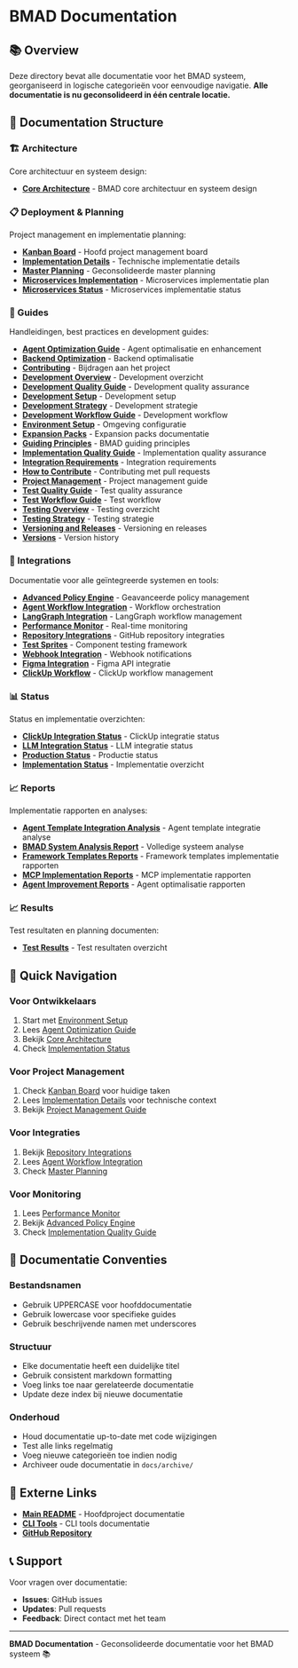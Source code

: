 # BMAD Documentation

## 📚 Overview

Deze directory bevat alle documentatie voor het BMAD systeem, georganiseerd in logische categorieën voor eenvoudige navigatie. **Alle documentatie is nu geconsolideerd in één centrale locatie.**

## 📁 Documentation Structure

### **🏗️ Architecture**
Core architectuur en systeem design:

- **[Core Architecture](architecture/core-architecture.md)** - BMAD core architectuur en systeem design

### **📋 Deployment & Planning**
Project management en implementatie planning:

- **[Kanban Board](deployment/KANBAN_BOARD.md)** - Hoofd project management board
- **[Implementation Details](deployment/IMPLEMENTATION_DETAILS.md)** - Technische implementatie details
- **[Master Planning](deployment/BMAD_MASTER_PLANNING.md)** - Geconsolideerde master planning
- **[Microservices Implementation](deployment/MICROSERVICES_IMPLEMENTATION_PLAN.md)** - Microservices implementatie plan
- **[Microservices Status](deployment/MICROSERVICES_IMPLEMENTATION_STATUS.md)** - Microservices implementatie status

### **📖 Guides**
Handleidingen, best practices en development guides:

- **[Agent Optimization Guide](guides/agent-optimization-guide.md)** - Agent optimalisatie en enhancement
- **[Backend Optimization](guides/BACKEND_OPTIMIZATION_README.md)** - Backend optimalisatie
- **[Contributing](guides/CONTRIBUTING.md)** - Bijdragen aan het project
- **[Development Overview](guides/DEVELOPMENT_OVERVIEW.md)** - Development overzicht
- **[Development Quality Guide](guides/DEVELOPMENT_QUALITY_GUIDE.md)** - Development quality assurance
- **[Development Setup](guides/DEVELOPMENT_SETUP.md)** - Development setup
- **[Development Strategy](guides/DEVELOPMENT_STRATEGY.md)** - Development strategie
- **[Development Workflow Guide](guides/DEVELOPMENT_WORKFLOW_GUIDE.md)** - Development workflow
- **[Environment Setup](guides/ENVIRONMENT_SETUP.md)** - Omgeving configuratie
- **[Expansion Packs](guides/expansion-packs.md)** - Expansion packs documentatie
- **[Guiding Principles](guides/GUIDING-PRINCIPLES.md)** - BMAD guiding principles
- **[Implementation Quality Guide](guides/IMPLEMENTATION_QUALITY_GUIDE.md)** - Implementation quality assurance
- **[Integration Requirements](guides/INTEGRATION_REQUIREMENTS.md)** - Integration requirements
- **[How to Contribute](guides/how-to-contribute-with-pull-requests.md)** - Contributing met pull requests
- **[Project Management](guides/project-management.md)** - Project management guide
- **[Test Quality Guide](guides/TEST_QUALITY_GUIDE.md)** - Test quality assurance
- **[Test Workflow Guide](guides/TEST_WORKFLOW_GUIDE.md)** - Test workflow
- **[Testing Overview](guides/TESTING_OVERVIEW.md)** - Testing overzicht
- **[Testing Strategy](guides/TESTING_STRATEGY.md)** - Testing strategie
- **[Versioning and Releases](guides/versioning-and-releases.md)** - Versioning en releases
- **[Versions](guides/versions.md)** - Version history

### **🔗 Integrations**
Documentatie voor alle geïntegreerde systemen en tools:

- **[Advanced Policy Engine](integrations/ADVANCED_POLICY_ENGINE_README.md)** - Geavanceerde policy management
- **[Agent Workflow Integration](integrations/AGENT_WORKFLOW_INTEGRATION_README.md)** - Workflow orchestration
- **[LangGraph Integration](integrations/LANGGRAPH_INTEGRATION_README.md)** - LangGraph workflow management
- **[Performance Monitor](integrations/PERFORMANCE_MONITOR_INTEGRATION_README.md)** - Real-time monitoring
- **[Repository Integrations](integrations/REPOSITORY_INTEGRATIONS_README.md)** - GitHub repository integraties
- **[Test Sprites](integrations/TEST_SPRITES_INTEGRATION_README.md)** - Component testing framework
- **[Webhook Integration](integrations/WEBHOOK_INTEGRATION_README.md)** - Webhook notifications
- **[Figma Integration](integrations/FIGMA_INTEGRATION_README.md)** - Figma API integratie
- **[ClickUp Workflow](integrations/BMAD_CLICKUP_WORKFLOW_README.md)** - ClickUp workflow management

### **📊 Status**
Status en implementatie overzichten:

- **[ClickUp Integration Status](status/CLICKUP_INTEGRATION_STATUS.md)** - ClickUp integratie status
- **[LLM Integration Status](status/LLM_INTEGRATION_STATUS.md)** - LLM integratie status
- **[Production Status](status/PRODUCTION_STATUS.md)** - Productie status
- **[Implementation Status](status/IMPLEMENTATION_STATUS.md)** - Implementatie overzicht

### **📈 Reports**
Implementatie rapporten en analyses:

- **[Agent Template Integration Analysis](reports/AGENT_TEMPLATE_INTEGRATION_ANALYSIS.md)** - Agent template integratie analyse
- **[BMAD System Analysis Report](reports/BMAD_SYSTEM_ANALYSIS_REPORT.md)** - Volledige systeem analyse
- **[Framework Templates Reports](reports/)** - Framework templates implementatie rapporten
- **[MCP Implementation Reports](reports/)** - MCP implementatie rapporten
- **[Agent Improvement Reports](reports/agent-improvements/)** - Agent optimalisatie rapporten

### **📈 Results**
Test resultaten en planning documenten:

- **[Test Results](results/README.md)** - Test resultaten overzicht

## 🚀 Quick Navigation

### **Voor Ontwikkelaars**
1. Start met [Environment Setup](guides/ENVIRONMENT_SETUP.md)
2. Lees [Agent Optimization Guide](guides/agent-optimization-guide.md)
3. Bekijk [Core Architecture](architecture/core-architecture.md)
4. Check [Implementation Status](status/IMPLEMENTATION_STATUS.md)

### **Voor Project Management**
1. Check [Kanban Board](deployment/KANBAN_BOARD.md) voor huidige taken
2. Lees [Implementation Details](deployment/IMPLEMENTATION_DETAILS.md) voor technische context
3. Bekijk [Project Management Guide](guides/project-management.md)

### **Voor Integraties**
1. Bekijk [Repository Integrations](integrations/REPOSITORY_INTEGRATIONS_README.md)
2. Lees [Agent Workflow Integration](integrations/AGENT_WORKFLOW_INTEGRATION_README.md)
3. Check [Master Planning](deployment/BMAD_MASTER_PLANNING.md)

### **Voor Monitoring**
1. Lees [Performance Monitor](integrations/PERFORMANCE_MONITOR_INTEGRATION_README.md)
2. Bekijk [Advanced Policy Engine](integrations/ADVANCED_POLICY_ENGINE_README.md)
3. Check [Implementation Quality Guide](guides/IMPLEMENTATION_QUALITY_GUIDE.md)

## 📝 Documentatie Conventies

### **Bestandsnamen**
- Gebruik UPPERCASE voor hoofddocumentatie
- Gebruik lowercase voor specifieke guides
- Gebruik beschrijvende namen met underscores

### **Structuur**
- Elke documentatie heeft een duidelijke titel
- Gebruik consistent markdown formatting
- Voeg links toe naar gerelateerde documentatie
- Update deze index bij nieuwe documentatie

### **Onderhoud**
- Houd documentatie up-to-date met code wijzigingen
- Test alle links regelmatig
- Voeg nieuwe categorieën toe indien nodig
- Archiveer oude documentatie in `docs/archive/`

## 🔗 Externe Links

- **[Main README](../README.md)** - Hoofdproject documentatie
- **[CLI Tools](../cli/README.md)** - CLI tools documentatie
- **[GitHub Repository](https://github.com/InnovativeDigitalMarketingSolutions/BMAD)**

## 📞 Support

Voor vragen over documentatie:
- **Issues**: GitHub issues
- **Updates**: Pull requests
- **Feedback**: Direct contact met het team

---

**BMAD Documentation** - Geconsolideerde documentatie voor het BMAD systeem 📚 